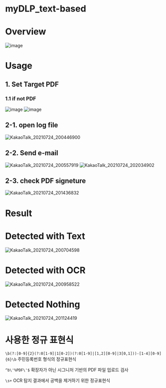 # myDLP_text-based

# Overview
![image](https://user-images.githubusercontent.com/49504937/126845346-3b48accd-46aa-4361-b99d-c924bb265738.png)
# Usage
## 1. Set Target PDF
### 1.1 if not PDF
![image](https://user-images.githubusercontent.com/49504937/126535301-56333d34-0c26-44de-abea-ed5a286f842a.png)
![image](https://user-images.githubusercontent.com/49504937/126535325-88276c54-a268-421a-bbe5-eec2f34a16b3.png)

## 2-1. open log file
![KakaoTalk_20210724_200446900](https://user-images.githubusercontent.com/56073938/126867725-75e3dfb7-bbba-4fb7-8547-fdf72bbb709f.png)
## 2-2. Send e-mail
![KakaoTalk_20210724_200557919](https://user-images.githubusercontent.com/56073938/126867758-191eeb4f-741f-4045-bedb-5b9b8071520a.png)
![KakaoTalk_20210724_202034902](https://user-images.githubusercontent.com/56073938/126867803-d871d127-ee5a-4811-9c9e-cfd897202dd0.jpg)
## 2-3. check PDF signeture 
![KakaoTalk_20210724_201436832](https://user-images.githubusercontent.com/56073938/126867828-6bb82176-c7eb-42f1-96d9-574fe7237477.png)
# Result
# Detected with Text
![KakaoTalk_20210724_200704598](https://user-images.githubusercontent.com/56073938/126867764-0bb969fc-4acb-4a86-b0b4-f9682384b958.png)
# Detected with OCR
![KakaoTalk_20210724_200958522](https://user-images.githubusercontent.com/56073938/126867772-aab8527d-42d3-4ce7-a97d-731aa1c06bf2.png)
# Detected Nothing
![KakaoTalk_20210724_201124419](https://user-images.githubusercontent.com/56073938/126867780-b2016530-0171-4a46-a888-aac9ae6c48ff.png)
# 사용한 정규 표현식

`\b(?:[0-9]{2}(?:0[1-9]|1[0-2])(?:0[1-9]|[1,2][0-9]|3[0,1]))-[1-4][0-9]{6}\b`
주민등록번호 형식의 정규표현식

`^b\'%PDF\'$`
확장자가 아닌 시그니처 기반의 PDF 파일 업로드 검사

`\s+`
OCR 탐지 결과에서 공백을 제거하기 위한 정규표현식
